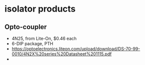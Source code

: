 # isolator products



## Opto-coupler
- 4N25, from Lite-On, $0.46 each
- 6-DIP package, PTH
- https://optoelectronics.liteon.com/upload/download/DS-70-99-0010/4N2X%20series%20Datasheet%201115.pdf
- 

